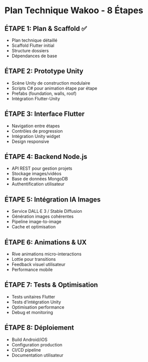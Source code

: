 # Plan Technique Wakoo - 8 Étapes

## ÉTAPE 1: Plan & Scaffold ✅
- Plan technique détaillé
- Scaffold Flutter initial
- Structure dossiers
- Dépendances de base

## ÉTAPE 2: Prototype Unity
- Scène Unity de construction modulaire
- Scripts C# pour animation étape par étape
- Prefabs (foundation, walls, roof)
- Intégration Flutter-Unity

## ÉTAPE 3: Interface Flutter
- Navigation entre étapes
- Contrôles de progression
- Intégration Unity widget
- Design responsive

## ÉTAPE 4: Backend Node.js
- API REST pour gestion projets
- Stockage images/vidéos
- Base de données MongoDB
- Authentification utilisateur

## ÉTAPE 5: Intégration IA Images
- Service DALL·E 3 / Stable Diffusion
- Génération images cohérentes
- Pipeline image-to-image
- Cache et optimisation

## ÉTAPE 6: Animations & UX
- Rive animations micro-interactions
- Lottie pour transitions
- Feedback visuel utilisateur
- Performance mobile

## ÉTAPE 7: Tests & Optimisation
- Tests unitaires Flutter
- Tests d'intégration Unity
- Optimisation performance
- Debug et monitoring

## ÉTAPE 8: Déploiement
- Build Android/iOS
- Configuration production
- CI/CD pipeline
- Documentation utilisateur
